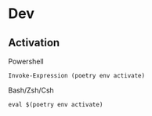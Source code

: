 # Dev

## Activation

Powershell

```
Invoke-Expression (poetry env activate)
```

Bash/Zsh/Csh

```shell
eval $(poetry env activate)
```
